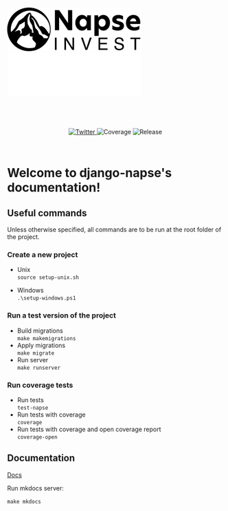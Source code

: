 
![Napse logo](theme/assets/napse_invest_logo_black.svg#only-light)
![Napse logo](theme/assets/napse_invest_logo_white.svg#only-dark)

<h1 align="center">

</h1><br>

<p align="center">
  <a href="https://twitter.com/NapseInvest">
    <img src="https://img.shields.io/twitter/follow/NapseInvest?style=flat&label=%40NapseInvest&logo=twitter&color=0bf&logoColor=fff" alt="Twitter" />
  </a>
  <a>
    <img src="https://img.shields.io/endpoint?url=https://gist.githubusercontent.com/napse-investment/40fac957532fe3b731c99067467de842/raw/django-napse-coverage.json" alt="Coverage" />
  </a>
  <a>  
    <img src="https://img.shields.io/github/v/release/napse-invest/django-napse" alt="Release" />
  </a>
</p>
<br/>



# Welcome to django-napse's documentation!

## Useful commands
Unless otherwise specified, all commands are to be run at the root folder of the project.

### Create a new project
- Unix \
```source setup-unix.sh```

- Windows \
```.\setup-windows.ps1```

### Run a test version of the project

- Build migrations \
```make makemigrations```
- Apply migrations \
```make migrate``` 
- Run server \
```make runserver```

### Run coverage tests

- Run tests \
```test-napse```
- Run tests with coverage \
```coverage```
- Run tests with coverage and open coverage report \
```coverage-open```

## Documentation

[Docs](https://napse-invest.github.io/django-napse/)

Run mkdocs server:
```shell
make mkdocs
```
